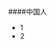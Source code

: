 <!--
author: jockchou
date: 2015-07-30
title: Hello World!
tags: GitBlog
category: GitBlog
status: publish
summary: 你好！GitBlog
-->

####中国人

- 1
- 2